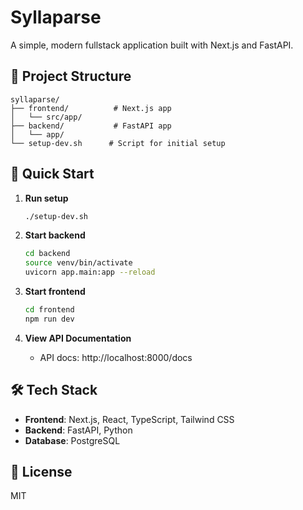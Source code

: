# Syllaparse

A simple, modern fullstack application built with Next.js and FastAPI.

## 📁 Project Structure

```
syllaparse/
├── frontend/          # Next.js app
│   └── src/app/
├── backend/           # FastAPI app
│   └── app/
└── setup-dev.sh      # Script for initial setup
```

## 🚀 Quick Start

1. **Run setup**

   ```bash
   ./setup-dev.sh
   ```

2. **Start backend**

   ```bash
   cd backend
   source venv/bin/activate
   uvicorn app.main:app --reload
   ```

3. **Start frontend**

   ```bash
   cd frontend
   npm run dev
   ```

4. **View API Documentation**
   - API docs: http://localhost:8000/docs

## 🛠️ Tech Stack

- **Frontend**: Next.js, React, TypeScript, Tailwind CSS
- **Backend**: FastAPI, Python
- **Database**: PostgreSQL

## 📄 License

MIT
